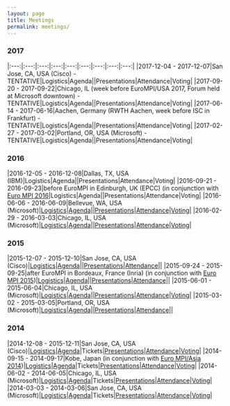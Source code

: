 ```yaml
---
layout: page
title: Meetings
permalink: meetings/
---
```


### 2017

|:---:|:---:|:---:|:---:|:---:|:---:|:---:|:---:|:---:|
|2017-12-04 - 2017-12-07|San Jose, CA, USA (Cisco) - TENTATIVE|Logistics|Agenda||Presentations|Attendance|Voting|
|2017-09-20 - 2017-09-22|Chicago, IL (week before EuroMPI/USA 2017, Forum held at Microsoft downtown) - TENTATIVE|Logistics|Agenda||Presentations|Attendance|Voting|
|2017-06-14 - 2017-06-16|Aachen, Germany (RWTH Aachen, week before ISC in Frankfurt) - TENTATIVE|Logistics|Agenda||Presentations|Attendance|Voting|
|2017-02-27 - 2017-03-02|Portland, OR, USA (Microsoft) - TENTATIVE|Logistics|Agenda||Presentations|Attendance|Voting|

### 2016

|2016-12-05 - 2016-12-08|Dallas, TX, USA (IBM)|Logistics|Agenda||Presentations|Attendance|Voting|
|2016-09-21 - 2016-09-23|before EuroMPI in Edinburgh, UK (EPCC) (in conjunction with [Euro MPI 2016](http://www.eurompi2016.ed.ac.uk/)|Logistics|Agenda||Presentations|Attendance|Voting|
|2016-06-06 - 2016-06-09|Bellevue, WA, USA (Microsoft)|[Logistics](2016/06/logistics)|[Agenda](2016/06/agenda)||[Presentations](https://github.com/mpi-forum/mpi-forum.github.io/tree/master/slides/2016/06)|[Attendance](2016/06/attendance)|[Voting](2016/06/votes)|
|2016-02-29 - 2016-03-03|Chicago, IL, USA (Microsoft)|[Logistics](2016/02/logistics)|[Agenda](2016/02/agenda)||[Presentations](https://github.com/mpi-forum/mpi-forum.github.io/tree/master/slides/2016/02)|[Attendance](2016/02/attendance)|[Voting](2016/02/votes)|

### 2015

|2015-12-07 - 2015-12-10|San Jose, CA, USA (Cisco)|[Logistics](2015/12/logistics)|[Agenda](2015/12/agenda)||[Presentations](https://github.com/mpi-forum/mpi-forum.github.io/tree/master/slides/2015/12)|[Attendance](2015/12/attendance)||
|2015-09-24 - 2015-09-25|after EuroMPI in Bordeaux, France (Inria) (in conjunction with [Euro MPI 2015](https://eurompi2015.bordeaux.inria.fr/))|[Logistics](2015/09/logistics)|[Agenda](2015/09/agenda)||[Presentations](https://github.com/mpi-forum/mpi-forum.github.io/tree/master/slides/2015/09)|[Attendance](2015/09/attendance)||
|2015-06-01 - 2015-06-04|Chicago, IL, USA (Microsoft)|[Logistics](2015/06/logistics)|[Agenda](2015/06/agenda)||[Presentations](https://github.com/mpi-forum/mpi-forum.github.io/tree/master/slides/2015/06)|[Attendance](2015/06/attendance)|[Voting](2015/06/votes)|
|2015-03-02 - 2015-03-05|Portland, OR, USA (Microsoft)|[Logistics](2015/03/logistics)|[Agenda](2015/03/agenda)||[Presentations](https://github.com/mpi-forum/mpi-forum.github.io/tree/master/slides/2015/03)|[Attendance](2015/03/attendance)||

### 2014

|2014-12-08 - 2015-12-11|San Jose, CA, USA (Cisco)|[Logistics](2014/12/logistics)|[Agenda](2014/12/agenda)|Tickets|[Presentations](https://github.com/mpi-forum/mpi-forum.github.io/tree/master/slides/2014/12)|[Attendance](2014/12/attendance)|[Voting](2014/12/votes)|
|2014-09-15 - 2014-09-17|Kobe, Japan (in conjunction with [Euro MPI/Asia 2014](http://eurompi2014.org/))|[Logistics](2014/09/logistics)|[Agenda](2014/09/agenda)|Tickets|[Presentations](https://github.com/mpi-forum/mpi-forum.github.io/tree/master/slides/2014/09)|[Attendance](2014/09/attendance)|[Voting](2014/09/votes)|
|2014-06-02 - 2014-06-05|Chicago, IL, USA (Microsoft)|[Logistics](2014/06/logistics)|[Agenda](2014/06/agenda)|Tickets|[Presentations](https://github.com/mpi-forum/mpi-forum.github.io/tree/master/slides/2014/06)|[Attendance](2014/06/attendance)|[Voting](2014/06/votes)|
|2014-03-03 - 2014-03-06|San Jose, CA, USA (Microsoft)|[Logistics](2014/03/logistics)|[Agenda](2014/03/agenda)|Tickets|[Presentations](https://github.com/mpi-forum/mpi-forum.github.io/tree/master/slides/2014/03)|[Attendance](2014/03/attendance)|[Voting](2014/03/votes)|